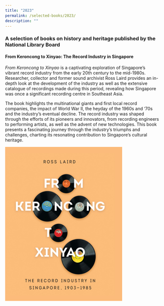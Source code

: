 ```yaml
---
title: "2023"
permalink: /selected-books/2023/
description: ""
---
```

### A selection of books on history and heritage published by the National Library Board

#### <a style="text-decoration: none; font-weight: bold;" href="https://nlb.overdrive.com/media/" target="_blank" id="coa">From Keroncong to Xinyao: The Record Industry in Singapore </a> 

<i>From Keroncong to Xinyao</i>  is a captivating exploration of Singapore’s vibrant record industry from the early 20th century to the mid-1980s. Researcher, collector and former sound archivist Ross Laird provides an in-depth look at the development of the industry as well as the extensive catalogue of recordings made during this period, revealing how Singapore was once a significant recording centre in Southeast Asia. 

The book highlights the multinational giants and first local record companies, the impact of World War II, the heyday of the 1960s and ‘70s and the industry’s eventual decline. The record industry was shaped through the efforts of its pioneers and innovators, from recording engineers to performing artists, as well as the advent of new technologies. This book presents a fascinating journey through the industry’s triumphs and challenges, charting its resonating contribution to Singapore’s cultural heritage.

<img src="/images/publications/record%20industry%20in%20singapore.jpg" style="width:auto; height:500px">


